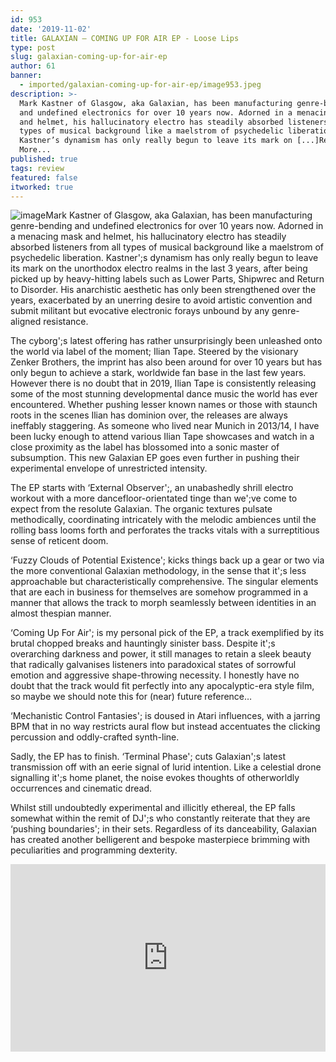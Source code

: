```yaml
---
id: 953
date: '2019-11-02'
title: GALAXIAN – COMING UP FOR AIR EP - Loose Lips
type: post
slug: galaxian-coming-up-for-air-ep
author: 61
banner:
  - imported/galaxian-coming-up-for-air-ep/image953.jpeg
description: >-
  Mark Kastner of Glasgow, aka Galaxian, has been manufacturing genre-bending
  and undefined electronics for over 10 years now. Adorned in a menacing mask
  and helmet, his hallucinatory electro has steadily absorbed listeners from all
  types of musical background like a maelstrom of psychedelic liberation.
  Kastner’s dynamism has only really begun to leave its mark on [...]Read
  More...
published: true
tags: review
featured: false
itworked: true
---
```

![image](../imported/galaxian-coming-up-for-air-ep/image953.jpeg)Mark Kastner of Glasgow, aka Galaxian, has been manufacturing genre-bending and undefined electronics for over 10 years now. Adorned in a menacing mask and helmet, his hallucinatory electro has steadily absorbed listeners from all types of musical background like a maelstrom of psychedelic liberation. Kastner';s dynamism has only really begun to leave its mark on the unorthodox electro realms in the last 3 years, after being picked up by heavy-hitting labels such as Lower Parts, Shipwrec and Return to Disorder. His anarchistic aesthetic has only been strengthened over the years, exacerbated by an unerring desire to avoid artistic convention and submit militant but evocative electronic forays unbound by any genre-aligned resistance.

The cyborg';s latest offering has rather unsurprisingly been unleashed onto the world via label of the moment; Ilian Tape. Steered by the visionary Zenker Brothers, the imprint has also been around for over 10 years but has only begun to achieve a stark, worldwide fan base in the last few years. However there is no doubt that in 2019, Ilian Tape is consistently releasing some of the most stunning developmental dance music the world has ever encountered. Whether pushing lesser known names or those with staunch roots in the scenes Ilian has dominion over, the releases are always ineffably staggering. As someone who lived near Munich in 2013/14, I have been lucky enough to attend various Ilian Tape showcases and watch in a close proximity as the label has blossomed into a sonic master of subsumption. This new Galaxian EP goes even further in pushing their experimental envelope of unrestricted intensity.

The EP starts with ‘External Observer';, an unabashedly shrill electro workout with a more dancefloor-orientated tinge than we';ve come to expect from the resolute Galaxian. The organic textures pulsate methodically, coordinating intricately with the melodic ambiences until the rolling bass looms forth and perforates the tracks vitals with a surreptitious sense of reticent doom.

‘Fuzzy Clouds of Potential Existence'; kicks things back up a gear or two via the more conventional Galaxian methodology, in the sense that it';s less approachable but characteristically comprehensive. The singular elements that are each in business for themselves are somehow programmed in a manner that allows the track to morph seamlessly between identities in an almost thespian manner.

‘Coming Up For Air'; is my personal pick of the EP, a track exemplified by its brutal chopped breaks and hauntingly sinister bass. Despite it';s overarching darkness and power, it still manages to retain a sleek beauty that radically galvanises listeners into paradoxical states of sorrowful emotion and aggressive shape-throwing necessity. I honestly have no doubt that the track would fit perfectly into any apocalyptic-era style film, so maybe we should note this for (near) future reference…

‘Mechanistic Control Fantasies'; is doused in Atari influences, with a jarring BPM that in no way restricts aural flow but instead accentuates the clicking percussion and oddly-crafted synth-line.

Sadly, the EP has to finish. ‘Terminal Phase'; cuts Galaxian';s latest transmission off with an eerie signal of lurid intention. Like a celestial drone signalling it';s home planet, the noise evokes thoughts of otherworldly occurrences and cinematic dread.

Whilst still undoubtedly experimental and illicitly ethereal, the EP falls somewhat within the remit of DJ';s who constantly reiterate that they are ‘pushing boundaries'; in their sets. Regardless of its danceability, Galaxian has created another belligerent and bespoke masterpiece brimming with peculiarities and programming dexterity.

<iframe width='100%' height='300' scrolling='no' frameborder='no' allow='autoplay' src='https://w.soundcloud.com/player/?url=https%3A//api.soundcloud.com/tracks/686052526&color=%23ff5500&auto_play=false&hide_related=false&show_comments=true&show_user=true&show_reposts=false&show_teaser=true&visual=true'></iframe>